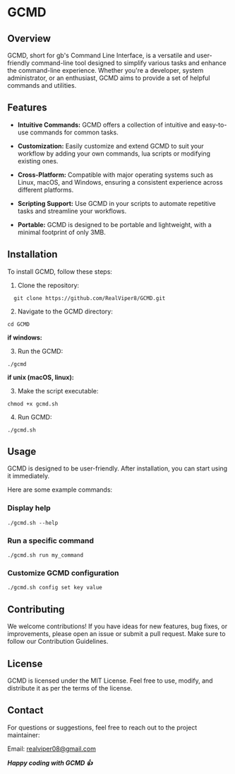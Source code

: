 # GCMD

## Overview
GCMD, short for gb's Command Line Interface, is a versatile and user-friendly command-line tool designed to simplify various tasks and enhance the command-line experience. Whether you're a developer, system administrator, or an enthusiast, GCMD aims to provide a set of helpful commands and utilities.

## Features
- **Intuitive Commands:** GCMD offers a collection of intuitive and easy-to-use commands for common tasks.

- **Customization:** Easily customize and extend GCMD to suit your workflow by adding your own commands, lua scripts or modifying existing ones.

- **Cross-Platform:** Compatible with major operating systems such as Linux, macOS, and Windows, ensuring a consistent experience across different platforms.

- **Scripting Support:** Use GCMD in your scripts to automate repetitive tasks and streamline your workflows.

- **Portable:** GCMD is designed to be portable and lightweight, with a minimal footprint of only 3MB.

## Installation

To install GCMD, follow these steps:

1. Clone the repository:

```
  git clone https://github.com/RealViper8/GCMD.git
```

2. Navigate to the GCMD directory:

```
cd GCMD
```

__if windows:__

3. Run the GCMD:

```
./gcmd
```

__if unix (macOS, linux):__

3. Make the script executable:

```
chmod +x gcmd.sh
```

4. Run GCMD:

```
./gcmd.sh
```

## Usage

GCMD is designed to be user-friendly. After installation, you can start using it immediately.

Here are some example commands:

### Display help
```
./gcmd.sh --help
```

### Run a specific command
```
./gcmd.sh run my_command
```

### Customize GCMD configuration
```
./gcmd.sh config set key value
```

## Contributing
We welcome contributions! If you have ideas for new features, bug fixes, or improvements, please open an issue or submit a pull request. Make sure to follow our Contribution Guidelines.

## License
GCMD is licensed under the MIT License. Feel free to use, modify, and distribute it as per the terms of the license.

## Contact
For questions or suggestions, feel free to reach out to the project maintainer:

Email: realviper08@gmail.com

___Happy coding with GCMD 👍___ 
